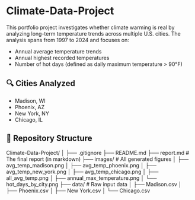 # Climate-Data-Project

This portfolio project investigates whether climate warming is real by analyzing long-term temperature trends across multiple U.S. cities. The analysis spans from 1997 to 2024 and focuses on:

- Annual average temperature trends
- Annual highest recorded temperatures
- Number of hot days (defined as daily maximum temperature > 90°F)

## 🔍 Cities Analyzed

- Madison, WI  
- Phoenix, AZ  
- New York, NY  
- Chicago, IL  

## 📁 Repository Structure
Climate-Data-Project/
│
├── .gitignore
├── README.md
├── report.md # The final report (in markdown)
├── images/ # All generated figures
│ ├── avg_temp_madison.png
│ ├── avg_temp_phoenix.png
│ ├── avg_temp_new_york.png
│ ├── avg_temp_chicago.png
│ ├── all_avg_temp.png
│ ├── annual_max_temperature.png
│ └── hot_days_by_city.png
├── data/ # Raw input data
│ ├── Madison.csv
│ ├── Phoenix.csv
│ ├── New York.csv
│ └── Chicago.csv

